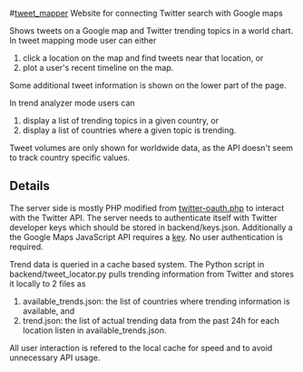 #[tweet_mapper](http://lajanki.mbnet.fi/tweet_mapper/)
Website for connecting Twitter search with Google maps

Shows tweets on a Google map and Twitter trending topics in a world chart.
In tweet mapping mode user can either
  1. click a location on the map and find tweets near that location, or
  2. plot a user's recent timeline on the map.
  
Some additional tweet information is shown on the lower part of the page.

In trend analyzer mode users can
  1. display a list of trending topics in a given country, or
  2. display a list of countries where a given topic is trending.
  
Tweet volumes are only shown for worldwide data, as the API doesn't seem to track
country specific values.

## Details
The server side is mostly PHP modified from [twitter-oauth.php](https://github.com/jonhurlock/Twitter-Application-Only-Authentication-OAuth-PHP) to interact with the Twitter API.
The server needs to authenticate itself with Twitter developer keys which should be stored in backend/keys.json. Additionally a the Google Maps JavaScript API requires a [key](https://developers.google.com/maps/documentation/javascript/get-api-key).
No user authentication is required.

Trend data is queried in a cache based system. The Python script in backend/tweet_locator.py pulls trending information from Twitter
and stores it locally to 2 files as
  1. available_trends.json: the list of countries where trending information is available, and
  2. trend.json: the list of actual trending data from the past 24h for each location listen in available_trends.json.
  
 All user interaction is refered to the local cache for speed and to avoid unnecessary API usage.
